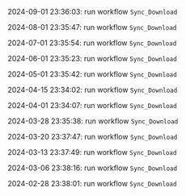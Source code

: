 2024-09-01 23:36:03: run workflow `Sync_Download` 

2024-08-01 23:35:47: run workflow `Sync_Download` 

2024-07-01 23:35:54: run workflow `Sync_Download` 

2024-06-01 23:35:23: run workflow `Sync_Download` 

2024-05-01 23:35:42: run workflow `Sync_Download` 

2024-04-15 23:34:02: run workflow `Sync_Download` 

2024-04-01 23:34:07: run workflow `Sync_Download` 

2024-03-28 23:35:38: run workflow `Sync_Download` 

2024-03-20 23:37:47: run workflow `Sync_Download` 

2024-03-13 23:37:49: run workflow `Sync_Download` 

2024-03-06 23:38:16: run workflow `Sync_Download` 

2024-02-28 23:38:01: run workflow `Sync_Download` 


